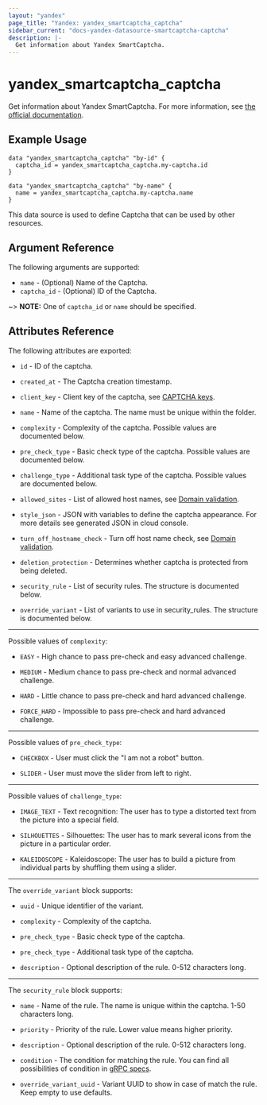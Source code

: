 ```yaml
---
layout: "yandex"
page_title: "Yandex: yandex_smartcaptcha_captcha"
sidebar_current: "docs-yandex-datasource-smartcaptcha-captcha"
description: |-
  Get information about Yandex SmartCaptcha.
---
```


# yandex\_smartcaptcha\_captcha

Get information about Yandex SmartCaptcha. For more information, see
[the official documentation](https://cloud.yandex.com/en/docs/smartcaptcha/).

## Example Usage

```hcl
data "yandex_smartcaptcha_captcha" "by-id" {
  captcha_id = yandex_smartcaptcha_captcha.my-captcha.id
}
```

```hcl
data "yandex_smartcaptcha_captcha" "by-name" {
  name = yandex_smartcaptcha_captcha.my-captcha.name
}
```

This data source is used to define Captcha that can be used by other resources.

## Argument Reference

The following arguments are supported:

* `name` - (Optional) Name of the Captcha.
* `captcha_id` - (Optional) ID of the Captcha.

~> **NOTE:** One of `captcha_id` or `name` should be specified.

## Attributes Reference

The following attributes are exported:

* `id` - ID of the captcha.

* `created_at` - The Captcha creation timestamp.

* `client_key` - Client key of the captcha, see [CAPTCHA keys](https://cloud.yandex.com/en/docs/smartcaptcha/concepts/keys).

* `name` - Name of the captcha. The name must be unique within the folder.

* `complexity` - Complexity of the captcha. Possible values are documented below.

* `pre_check_type` - Basic check type of the captcha. Possible values are documented below.

* `challenge_type` - Additional task type of the captcha. Possible values are documented below.

* `allowed_sites` - List of allowed host names, see [Domain validation](https://cloud.yandex.com/en/docs/smartcaptcha/concepts/domain-validation).

* `style_json` - JSON with variables to define the captcha appearance. For more details see generated JSON in cloud console.

* `turn_off_hostname_check` - Turn off host name check, see [Domain validation](https://cloud.yandex.com/en/docs/smartcaptcha/concepts/domain-validation).

* `deletion_protection` - Determines whether captcha is protected from being deleted.

* `security_rule` - List of security rules. The structure is documented below.

* `override_variant` - List of variants to use in security_rules. The structure is documented below.

---

Possible values of `complexity`:

* `EASY` - High chance to pass pre-check and easy advanced challenge.

* `MEDIUM` - Medium chance to pass pre-check and normal advanced challenge.

* `HARD` - Little chance to pass pre-check and hard advanced challenge.

* `FORCE_HARD` - Impossible to pass pre-check and hard advanced challenge.

---

Possible values of `pre_check_type`:

* `CHECKBOX` - User must click the "I am not a robot" button.

* `SLIDER` - User must move the slider from left to right.

---

Possible values of `challenge_type`:

* `IMAGE_TEXT` - Text recognition: The user has to type a distorted text from the picture into a special field.

* `SILHOUETTES` - Silhouettes: The user has to mark several icons from the picture in a particular order.

* `KALEIDOSCOPE` - Kaleidoscope: The user has to build a picture from individual parts by shuffling them using a slider.

---

The `override_variant` block supports:

* `uuid` - Unique identifier of the variant.

* `complexity` - Complexity of the captcha.

* `pre_check_type` - Basic check type of the captcha.

* `pre_check_type` - Additional task type of the captcha.

* `description` - Optional description of the rule. 0-512 characters long.

---

The `security_rule` block supports:

* `name` - Name of the rule. The name is unique within the captcha. 1-50 characters long.

* `priority` - Priority of the rule. Lower value means higher priority.

* `description` - Optional description of the rule. 0-512 characters long.

* `condition` - The condition for matching the rule. You can find all possibilities of condition in [gRPC specs](https://github.com/yandex-cloud/cloudapi/blob/master/yandex/cloud/smartcaptcha/v1/captcha.proto).  

* `override_variant_uuid` - Variant UUID to show in case of match the rule. Keep empty to use defaults.

